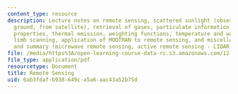 ```yaml
---
content_type: resource
description: Lecture notes on remote sensing, scattered sunlight (observations from
  ground, from satellite), retrieval of gases, particulate information, and surface
  properties, thermal emission, weighting functions, temperature and water vapor retrieval,
  limb scanning, application of MODTRAN to remote sensing, and miscellaneous topics
  and summary (microwave remote sensing, active remote sensing - LIDAR and RADAR).
file: /media/https%3A/open-learning-course-data-rc.s3.amazonaws.com/12-815-atmospheric-radiation-fall-2008/6ab3fdafb938649ca5a6aac43a52b75d_remote_sensing.pdf
file_type: application/pdf
resourcetype: Document
title: Remote Sensing
uid: 6ab3fdaf-b938-649c-a5a6-aac43a52b75d
---
```


